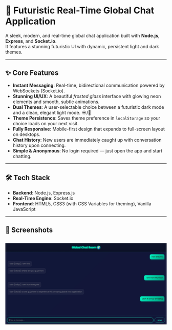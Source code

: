 # 🚀 Futuristic Real-Time Global Chat Application

A sleek, modern, and real-time global chat application built with **Node.js**, **Express**, and **Socket.io**.  
It features a stunning futuristic UI with dynamic, persistent light and dark themes.

---

## ✨ Core Features
- **Instant Messaging**: Real-time, bidirectional communication powered by WebSockets (Socket.io).
- **Stunning UI/UX**: A beautiful *frosted glass* interface with glowing neon elements and smooth, subtle animations.
- **Dual Themes**: A user-selectable choice between a futuristic dark mode and a clean, elegant light mode. ☀️/🌙
- **Theme Persistence**: Saves theme preference in `localStorage` so your choice loads on your next visit.
- **Fully Responsive**: Mobile-first design that expands to full-screen layout on desktops.
- **Chat History**: New users are immediately caught up with conversation history upon connecting.
- **Simple & Anonymous**: No login required — just open the app and start chatting.

---

## 🛠️ Tech Stack
- **Backend**: Node.js, Express.js  
- **Real-Time Engine**: Socket.io  
- **Frontend**: HTML5, CSS3 (with CSS Variables for theming), Vanilla JavaScript  

---

## 📸 Screenshots
![Screenshot](public/106.jpg)
---
